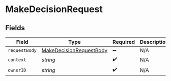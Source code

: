 # MakeDecisionRequest


## Fields

| Field                                                                         | Type                                                                          | Required                                                                      | Description                                                                   |
| ----------------------------------------------------------------------------- | ----------------------------------------------------------------------------- | ----------------------------------------------------------------------------- | ----------------------------------------------------------------------------- |
| `requestBody`                                                                 | [MakeDecisionRequestBody](../../models/operations/makedecisionrequestbody.md) | :heavy_minus_sign:                                                            | N/A                                                                           |
| `context`                                                                     | *string*                                                                      | :heavy_check_mark:                                                            | N/A                                                                           |
| `ownerID`                                                                     | *string*                                                                      | :heavy_check_mark:                                                            | N/A                                                                           |